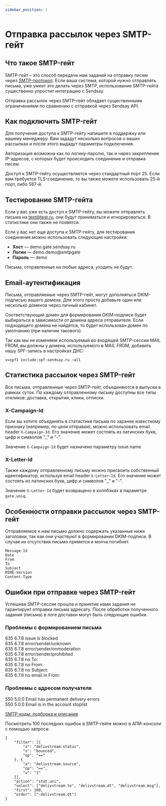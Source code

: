 ```yaml
---
sidebar_position: 1
---
```


# Отправка рассылок через SMTP-гейт

## Что такое SMTP-гейт

SMTP-гейт – это способ передачи нам заданий на отправку писем через [SMTP-протокол](https://ru.wikipedia.org/wiki/SMTP). Если ваша система, которой нужно отправлять письма, уже умеет это делать через SMTP, использование SMTP-гейта существенно упростит интеграцию с Sendsay.

Отправка рассылок через SMTP-гейт обладает существенными ограничениями по сравнению с отправкой через Sendsay API.

## Как подключить SMTP-гейт

Для получения доступа к SMTP-гейту напишите в поддержку или вашему менеджеру. Вам зададут несколько вопросов о ваших рассылках и после этого выдадут параметры подключения.

Авторизация возможна как по логину-паролю, так и через закрепление IP-адресов, с которых будет происходить соединение и отправка писем.

Доступ к SMTP-гейту осуществляется через стандартный порт 25. Если вам требуется TLS-соединение, то вы также можете использовать 25-й порт, либо 587-й.

## Тестирование SMTP-гейта

Если у вас уже есть доступ к SMTP-гейту, вы можете отправлять письма на test@test.ru, они будут приниматься и игнорироваться. В статистике они также не появятся.

Если у вас нет еще доступа к SMTP-гейту, для тестирования соединения можно использовать следующие настройки:

- **Хост** — demo.gate.sendsay.ru
- **Логин** — demo.demo@smtpgate
- **Пароль** — demo

Письма, отправленные на любые адреса, уходить не будут.

## Email-аутентификация

Письма, отправляемые через SMTP-гейт, могут дополняться DKIM-подписью вашего домена. Для этого просто добавьте один или несколько доменов через личный кабинет.

Соответствующий домен для формирования DKIM-подписи будет выбираться в зависимости от домена адреса отправителя. Если подходящего домена не найдётся, то будет использован домен по умолчанию (при наличии такового).

Так как мы не изменяем используемый во входящей SMTP-сессии MAIL FROM, вы должны у домена, используемого в MAIL FROM, добавить нашу SPF-запись в настройках ДНС:

```
v=spf1 include:spf.sendsay.ru ~all
```

## Статистика рассылок через SMTP-гейт

Все письма, отправленные через SMTP-гейт, объединяются в выпуски в рамках суток. По каждому отправленному письму доступны все типы откликов: доставка, открытия, клики, отписки.

### X-Campaign-Id

Если вы хотите объединять в статистике письма по заранее известному признаку (например, по цели отправки), можно использовать email header `X-Campaign-Id`. Его значение может состоять из латинских букв, цифр и символов "\_" и "-".

Значение `X-Campaign-Id` будет назначено параметру issue.name

### X-Letter-Id

Также каждому отправленному письму можно присвоить собственный идентификатор, используя email header `X-Letter-Id`. Его значение может состоять из латинских букв, цифр и символов "\_" и "-".

Значение `X-Letter-Id` будет возвращено в коллбэках в параметре `gate.uniq`.

## Особенности отправки рассылок через SMTP-гейт

Отправляемое к нам письмо должно содержать указанные ниже заголовки, так как они участвуют в формировании DKIM-подписи. В случае их отсутствия письмо примется и молча погибнет.

```
Message-Id
Date
From
To
Subject
MIME-Version
Content-Type
```

## Ошибки при отправке через SMTP-гейт

Успешная SMTP-сессия прошла и принятие нами задания не гарантирует отправки письма адресату. После обработки полученного задания (письма) в логе доставки могут быть следующие ошибки.

### Проблемы с формированием письма

635 6.7.8 issue is blocked <br/>
635 6.7.8 error/sender/unknown <br/>
635 6.7.8 error/sender/onmoderation <br/>
635 6.7.8 error/sender/prohibited <br/>
635 6.7.8 no To: <br/>
635 6.7.8 no From: <br/>
635 6.7.8 no Subject: <br/>
635 6.7.8 no email in From: <br/>

### Проблемы с адресом получателя

550 5.0.0 Email has permanent delivery errors <br/>
550 5.0.0 Email is in the account stoplist <br/>

[SMTP-коды: подборка и описание](https://docs.sendsay.ru/integrations/smtp-reply-codes)

Посмотреть 100 последних ошибок в SMTP-гейте можно в АПИ-консоли с помощью запроса:

```
{
	"filter": [{
		"a": "delivstream.status",
		"v": "bounced",
		"op": "=="
	}, {
		"a": "delivstream.source",
		"op": "==",
		"v": "1"
	}],
	"action": "stat.uni",
	"select": ["delivstream.to", "delivstream.dt", "delivstream.msg"],
	"first": 100,
	"order": ["-delivstream.dt"]
}
```

